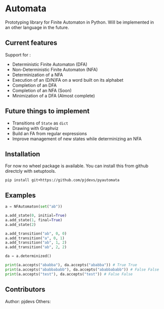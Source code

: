 # Automata

Prototyping library for Finite Automaton in Python. Will be implemented in an other language in the future.

## Current features

Support for :

- Deterministic Finite Automaton (DFA)
- Non-Deterministic Finite Automaton (NFA)
- Determinization of a NFA
- Execution of an (D/N)FA on a word built on its alphabet
- Completion of an DFA
- Completion of an NFA (Soon)
- Minimization of a DFA (Almost complete)

## Future things to implement

- Transitions of `State` as `dict`
- Drawing with Graphviz
- Build an FA from regular expressions
- Improve management of new states while determinizing an NFA

## Installation

For now no wheel package is available.
You can install this from github directcly with setuptools.

```
pip install git+https://github.com/pjdevs/pyautomata
```

## Examples

```python
a = NFAutomaton(set("ab"))

a.add_state(0, initial=True)
a.add_state(1, final=True)
a.add_state(2)

a.add_transition("ab", 0, 0)
a.add_transition("a", 0, 1)
a.add_transition("ab", 1, 2)
a.add_transition("ab", 2, 2)

da = a.determinized()

print(a.accepts("ababba"), da.accepts("ababba")) # True True
print(a.accepts("ababbababb"), da.accepts("ababbababb")) # False False
print(a.accepts("test"), da.accepts("test")) # False False
```

## Contributors

Author: pjdevs
Others: 
